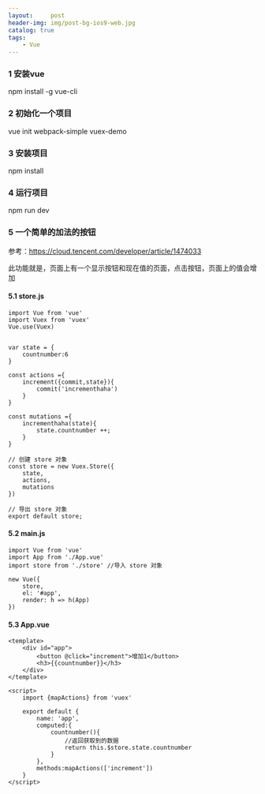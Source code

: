 ```yaml
---
layout:     post
header-img: img/post-bg-ios9-web.jpg
catalog: true
tags:
    - Vue
---
```


### 1 安装vue
npm install -g vue-cli

### 2 初始化一个项目
vue init webpack-simple vuex-demo

### 3 安装项目
npm install

### 4 运行项目
npm run dev

### 5 一个简单的加法的按钮
参考：https://cloud.tencent.com/developer/article/1474033

此功能就是，页面上有一个显示按钮和现在值的页面，点击按钮，页面上的值会增加

#### 5.1 store.js
```
import Vue from 'vue'
import Vuex from 'vuex'
Vue.use(Vuex)


var state = {
    countnumber:6
}

const actions ={
    increment({commit,state}){
        commit('incrementhaha') 
    }
}

const mutations ={
    incrementhaha(state){
        state.countnumber ++;
    }
}

// 创建 store 对象
const store = new Vuex.Store({
    state,
    actions,
    mutations
})
 
// 导出 store 对象
export default store;
```


#### 5.2 main.js
```
import Vue from 'vue'
import App from './App.vue'
import store from './store' //导入 store 对象

new Vue({
    store,
    el: '#app',
    render: h => h(App)
})
```

#### 5.3 App.vue
```vue
<template>
    <div id="app">
        <button @click="increment">增加1</button>
        <h3>{{countnumber}}</h3>
    </div>
</template>
 
<script>
    import {mapActions} from 'vuex'

    export default {
        name: 'app',
        computed:{
            countnumber(){
                //返回获取到的数据
                return this.$store.state.countnumber
            }
        },
        methods:mapActions(['increment'])
    }
</script>
```